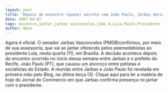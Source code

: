 ```yaml
---
layout: post
title: "Depois do encontro (quase) secreto com João Paulo, Jarbas decide ir a jantar com presidente Lula"
date: 2007-04-07
tags: encontro,jantar,jarbas vasconcelos,joão d,Lula,Paulo,Presidente
author: None
---
```

Agora é oficial. O senador Jarbas Vasconcelos (PMDB)confirmou, por meio de sua assessoria, que vai ao jantar oferecido pelos peemedebistas ao presidente Lula, nesta quarta (11), em Brasília.
A decisão acontece depois do encontro ocorrido no início dessa semana entre Jarbas e o prefeito do Recife, João Paulo (PT), que causou&nbsp;um alvoroço&nbsp;entre petistas e socialistas do Estado.
A reunião entre Jarbas e João Paulo foi revelada em primeira mão pelo Blog, na última terça (3).
Clique aqui para ler a matéria de hoje do Jornal do Commercio em que Jarbas confirma presença no jantar com o presidente. 